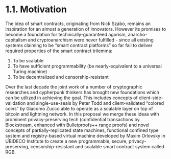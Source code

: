 # 1.1. Motivation

The idea of smart contracts, originating from Nick Szabo, remains an inspiration for an almost a generation of innovators. However its promises to become a foundation for technically-guaranteed agorism, anarcho-capitalism and cryptoanarchism were never fulfilled - since all existing systems claiming to be “smart contract platforms” so far fail to deliver required properties of the smart contract trilemma:

1. To be scalable
2. To have sufficient programmability (be nearly-equivalent to a universal Turing machine)
3. To be decentralized and censorship-resistant

Over the last decade the joint work of a number of cryptographic researches and cypherpunk thinkers has brought new foundations which can be utilized in achieving the goal. This includes concepts of client-side-validation and single-use-seals by Peter Todd and client-validated “colored coins” by Giacomo Zucco able to operate as a scalable layer on top of bitcoin and lightning network. In this proposal we merge these ideas with prominent privacy-preserving tech (confidential transactions by Blockstream, enhanced with Bulletproofs++ range proofs) and novel concepts of partially-replicated state machines, functional confined type system and registry-based virtual machine developed by Maxim Orlovsky in UBIDECO Institute to create a new programmable, secure, privacy-preserving, censorship-resistant and scalable smart contract system called RGB.
